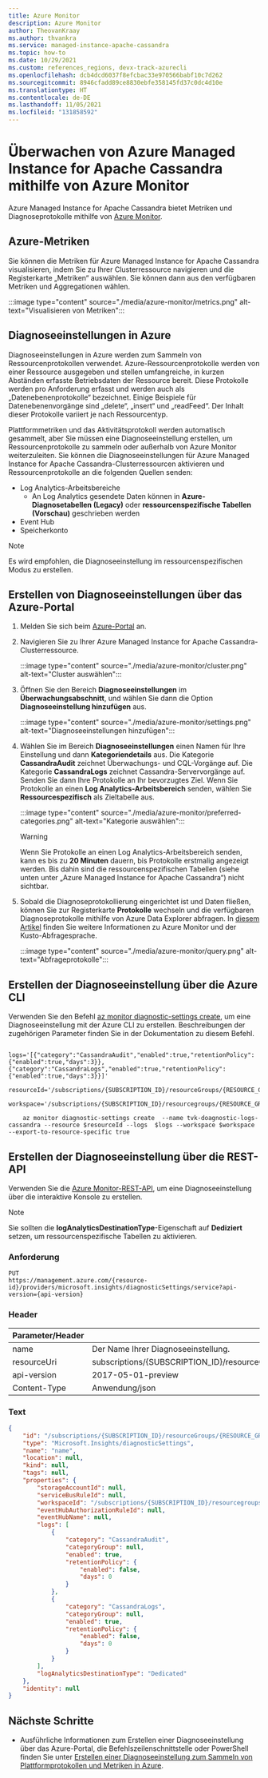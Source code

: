 ```yaml
---
title: Azure Monitor
description: Azure Monitor
author: TheovanKraay
ms.author: thvankra
ms.service: managed-instance-apache-cassandra
ms.topic: how-to
ms.date: 10/29/2021
ms.custom: references_regions, devx-track-azurecli
ms.openlocfilehash: dcb4dcd6037f8efcbac33e970566babf10c7d262
ms.sourcegitcommit: 8946cfadd89ce8830ebfe358145fd37c0dc4d10e
ms.translationtype: HT
ms.contentlocale: de-DE
ms.lasthandoff: 11/05/2021
ms.locfileid: "131858592"
---
```

# <a name="monitor-azure-managed-instance-for-apache-cassandra-using-azure-monitor"></a>Überwachen von Azure Managed Instance for Apache Cassandra mithilfe von Azure Monitor

Azure Managed Instance for Apache Cassandra bietet Metriken und Diagnoseprotokolle mithilfe von [Azure Monitor](../azure-monitor/overview.md). 

## <a name="azure-metrics"></a>Azure-Metriken

Sie können die Metriken für Azure Managed Instance for Apache Cassandra visualisieren, indem Sie zu Ihrer Clusterressource navigieren und die Registerkarte „Metriken“ auswählen. Sie können dann aus den verfügbaren Metriken und Aggregationen wählen.

:::image type="content" source="./media/azure-monitor/metrics.png" alt-text="Visualisieren von Metriken":::

## <a name="diagnostic-settings-in-azure"></a>Diagnoseeinstellungen in Azure

Diagnoseeinstellungen in Azure werden zum Sammeln von Ressourcenprotokollen verwendet. Azure-Ressourcenprotokolle werden von einer Ressource ausgegeben und stellen umfangreiche, in kurzen Abständen erfasste Betriebsdaten der Ressource bereit. Diese Protokolle werden pro Anforderung erfasst und werden auch als „Datenebenenprotokolle“ bezeichnet. Einige Beispiele für Datenebenenvorgänge sind „delete“, „insert“ und „readFeed“. Der Inhalt dieser Protokolle variiert je nach Ressourcentyp.

Plattformmetriken und das Aktivitätsprotokoll werden automatisch gesammelt, aber Sie müssen eine Diagnoseeinstellung erstellen, um Ressourcenprotokolle zu sammeln oder außerhalb von Azure Monitor weiterzuleiten. Sie können die Diagnoseeinstellungen für Azure Managed Instance for Apache Cassandra-Clusterressourcen aktivieren und Ressourcenprotokolle an die folgenden Quellen senden:
- Log Analytics-Arbeitsbereiche
  - An Log Analytics gesendete Daten können in **Azure-Diagnosetabellen (Legacy)** oder **ressourcenspezifische Tabellen (Vorschau)** geschrieben werden 
- Event Hub
- Speicherkonto
  
> [!NOTE]
> Es wird empfohlen, die Diagnoseeinstellung im ressourcenspezifischen Modus zu erstellen.

## <a name="create-diagnostic-settings-via-the-azure-portal"></a><a id="create-setting-portal"></a> Erstellen von Diagnoseeinstellungen über das Azure-Portal

1. Melden Sie sich beim [Azure-Portal](https://portal.azure.com) an.

1. Navigieren Sie zu Ihrer Azure Managed Instance for Apache Cassandra-Clusterressource. 

    :::image type="content" source="./media/azure-monitor/cluster.png" alt-text="Cluster auswählen":::
 
1. Öffnen Sie den Bereich **Diagnoseeinstellungen** im **Überwachungsabschnitt**, und wählen Sie dann die Option **Diagnoseeinstellung hinzufügen** aus.

    :::image type="content" source="./media/azure-monitor/settings.png" alt-text="Diagnoseeinstellungen hinzufügen":::


1. Wählen Sie im Bereich **Diagnoseeinstellungen** einen Namen für Ihre Einstellung und dann **Kategoriendetails** aus. Die Kategorie **CassandraAudit** zeichnet Überwachungs- und CQL-Vorgänge auf. Die Kategorie **CassandraLogs** zeichnet Cassandra-Servervorgänge auf. Senden Sie dann Ihre Protokolle an Ihr bevorzugtes Ziel. Wenn Sie Protokolle an einen **Log Analytics-Arbeitsbereich** senden, wählen Sie **Ressourcespezifisch** als Zieltabelle aus. 

    :::image type="content" source="./media/azure-monitor/preferred-categories.png" alt-text="Kategorie auswählen":::

   > [!WARNING]
   > Wenn Sie Protokolle an einen Log Analytics-Arbeitsbereich senden, kann es bis zu **20 Minuten** dauern, bis Protokolle erstmalig angezeigt werden. Bis dahin sind die ressourcenspezifischen Tabellen (siehe unten unter „Azure Managed Instance for Apache Cassandra“) nicht sichtbar.  


1. Sobald die Diagnoseprotokollierung eingerichtet ist und Daten fließen, können Sie zur Registerkarte **Protokolle** wechseln und die verfügbaren Diagnoseprotokolle mithilfe von Azure Data Explorer abfragen. In [diesem Artikel](../azure-monitor/logs/log-query-overview.md) finden Sie weitere Informationen zu Azure Monitor und der Kusto-Abfragesprache. 

    :::image type="content" source="./media/azure-monitor/query.png" alt-text="Abfrageprotokolle":::

## <a name="create-diagnostic-setting-via-azure-cli"></a><a id="create-setting-cli"></a> Erstellen der Diagnoseeinstellung über die Azure CLI
Verwenden Sie den Befehl [az monitor diagnostic-settings create](/cli/azure/monitor/diagnostic-settings#az_monitor_diagnostic_settings_create), um eine Diagnoseeinstellung mit der Azure CLI zu erstellen. Beschreibungen der zugehörigen Parameter finden Sie in der Dokumentation zu diesem Befehl.

```azurecli-interactive
    logs='[{"category":"CassandraAudit","enabled":true,"retentionPolicy":{"enabled":true,"days":3}},{"category":"CassandraLogs","enabled":true,"retentionPolicy":{"enabled":true,"days":3}}]'
    resourceId='/subscriptions/{SUBSCRIPTION_ID}/resourceGroups/{RESOURCE_GROUP}/providers/Microsoft.DocumentDB/cassandraClusters/{CLUSTER_NAME}'
    workspace='/subscriptions/{SUBSCRIPTION_ID}/resourcegroups/{RESOURCE_GROUP}/providers/microsoft.operationalinsights/workspaces/{WORKSPACE_NAME}'

    az monitor diagnostic-settings create  --name tvk-doagnostic-logs-cassandra --resource $resourceId --logs  $logs --workspace $workspace --export-to-resource-specific true
```

## <a name="create-diagnostic-setting-via-rest-api"></a><a id="create-diagnostic-setting"></a> Erstellen der Diagnoseeinstellung über die REST-API
Verwenden Sie die [Azure Monitor-REST-API](/rest/api/monitor/diagnosticsettings/createorupdate), um eine Diagnoseeinstellung über die interaktive Konsole zu erstellen.
> [!Note]
> Sie sollten die **logAnalyticsDestinationType**-Eigenschaft auf **Dediziert** setzen, um ressourcenspezifische Tabellen zu aktivieren.

### <a name="request"></a>Anforderung

   ```HTTP
   PUT
   https://management.azure.com/{resource-id}/providers/microsoft.insights/diagnosticSettings/service?api-version={api-version}
   ```

### <a name="headers"></a>Header

   |Parameter/Header  | Wert/Beschreibung  |
   |---------|---------|
   |name     |  Der Name Ihrer Diagnoseeinstellung.      |
   |resourceUri     |   subscriptions/{SUBSCRIPTION_ID}/resourceGroups/{RESOURCE_GROUP}/providers/Microsoft.DocumentDb/databaseAccounts/{ACCOUNT_NAME}/providers/microsoft.insights/diagnosticSettings/{DIAGNOSTIC_SETTING_NAME}      |
   |api-version     |    2017-05-01-preview     |
   |Content-Type     |    Anwendung/json     |

### <a name="body"></a>Text

```json
{
    "id": "/subscriptions/{SUBSCRIPTION_ID}/resourceGroups/{RESOURCE_GROUP}/providers/Microsoft.DocumentDb/databaseAccounts/{ACCOUNT_NAME}/providers/microsoft.insights/diagnosticSettings/{DIAGNOSTIC_SETTING_NAME}",
    "type": "Microsoft.Insights/diagnosticSettings",
    "name": "name",
    "location": null,
    "kind": null,
    "tags": null,
    "properties": {
        "storageAccountId": null,
        "serviceBusRuleId": null,
        "workspaceId": "/subscriptions/{SUBSCRIPTION_ID}/resourcegroups/{RESOURCE_GROUP}/providers/microsoft.operationalinsights/workspaces/{WORKSPACE_NAME}",
        "eventHubAuthorizationRuleId": null,
        "eventHubName": null,
        "logs": [
            {
                "category": "CassandraAudit",
                "categoryGroup": null,
                "enabled": true,
                "retentionPolicy": {
                    "enabled": false,
                    "days": 0
                }
            },
            {
                "category": "CassandraLogs",
                "categoryGroup": null,
                "enabled": true,
                "retentionPolicy": {
                    "enabled": false,
                    "days": 0
                }
            }
        ],
        "logAnalyticsDestinationType": "Dedicated"
    },
    "identity": null
}
```


## <a name="next-steps"></a>Nächste Schritte

* Ausführliche Informationen zum Erstellen einer Diagnoseeinstellung über das Azure-Portal, die Befehlszeilenschnittstelle oder PowerShell finden Sie unter [Erstellen einer Diagnoseeinstellung zum Sammeln von Plattformprotokollen und Metriken in Azure](../azure-monitor/essentials/diagnostic-settings.md).